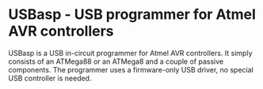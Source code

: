 # USBasp - USB programmer for Atmel AVR controllers
USBasp is a USB in-circuit programmer for Atmel AVR controllers. 
It simply consists of an ATMega88 or an ATMega8 and a couple of passive components. 
The programmer uses a firmware-only USB driver, no special USB controller is needed.
